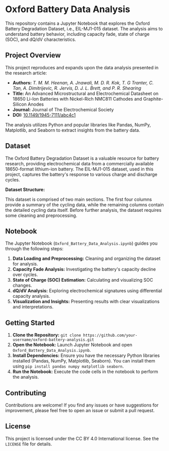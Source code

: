 # Oxford Battery Data Analysis

This repository contains a Jupyter Notebook that explores the Oxford Battery Degradation Dataset, i.e., EIL-MJ1-015 dataset. The analysis aims to understand battery behavior, including capacity fade, state of charge (SOC), and dQ/dV characteristics.

## Project Overview

This project reproduces and expands upon the data analysis presented in the research article:

* **Authors:**  *T. M. M. Heenan, A. Jnawali, M. D. R. Kok, T. G Tranter, C. Tan, A. Dimitrijevic, R. Jervis, D. J. L. Brett, and P. R. Shearing*
* **Title:** An Advanced Microstructural and Electrochemical Datasheet on 18650 Li-Ion Batteries with Nickel-Rich NMC811 Cathodes and Graphite-Silicon Anodes
* **Journal:** Journal of The Electrochemical Society
* **DOI:** [10.1149/1945-7111/abc4c1](https://iopscience.iop.org/article/10.1149/1945-7111/abc4c1)

The analysis utilizes Python and popular libraries like Pandas, NumPy, Matplotlib, and Seaborn to extract insights from the battery data.

## Dataset

The Oxford Battery Degradation Dataset is a valuable resource for battery research, providing electrochemical data from a commercially available 18650-format lithium-ion battery. The EIL-MJ1-015 dataset, used in this project, captures the battery's response to various charge and discharge cycles.

**Dataset Structure:**

This dataset is comprised of two main sections. The first four columns provide a summary of the cycling data, while the remaining columns contain the detailed cycling data itself.  Before further analysis, the dataset requires some cleaning and preprocessing.

## Notebook

The Jupyter Notebook (`Oxford_Battery_Data_Analysis.ipynb`) guides you through the following steps:

1. **Data Loading and Preprocessing:** Cleaning and organizing the dataset for analysis.
2. **Capacity Fade Analysis:** Investigating the battery's capacity decline over cycles.
3. **State of Charge (SOC) Estimation:** Calculating and visualizing SOC changes.
4. **dQ/dV Analysis:** Exploring electrochemical signatures using differential capacity analysis.
5. **Visualization and Insights:** Presenting results with clear visualizations and interpretations.

## Getting Started

1. **Clone the Repository:** `git clone https://github.com/your-username/oxford-battery-analysis.git`
2. **Open the Notebook:** Launch Jupyter Notebook and open `Oxford_Battery_Data_Analysis.ipynb`.
3. **Install Dependencies:** Ensure you have the necessary Python libraries installed (Pandas, NumPy, Matplotlib, Seaborn). You can install them using `pip install pandas numpy matplotlib seaborn`.
4. **Run the Notebook:** Execute the code cells in the notebook to perform the analysis.

## Contributing

Contributions are welcome! If you find any issues or have suggestions for improvement, please feel free to open an issue or submit a pull request.

## License

This project is licensed under the CC BY 4.0 International license. See the `LICENSE` file for details.
